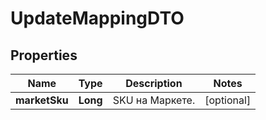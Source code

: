 

# UpdateMappingDTO

## Properties

Name | Type | Description | Notes
------------ | ------------- | ------------- | -------------
**marketSku** | **Long** | SKU на Маркете. |  [optional]




